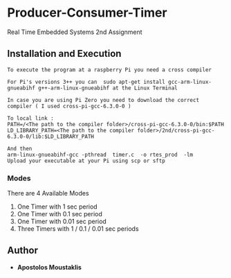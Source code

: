 # Producer-Consumer-Timer
Real Time Embedded Systems 2nd Assignment 

## Installation and Execution 


```
To execute the program at a raspberry Pi you need a cross compiler 

For Pi's versions 3++ you can  sudo apt-get install gcc-arm-linux-gnueabihf g++-arm-linux-gnueabihf at the Linux Terminal

In case you are using Pi Zero you need to download the correct compiler ( I used cross-pi-gcc-6.3.0-0 ) 

To local link :
PATH=/<The path to the compiler folder>/cross-pi-gcc-6.3.0-0/bin:$PATH LD_LIBRARY_PATH=<The path to the compiler folder>/2nd/cross-pi-gcc-6.3.0-0/lib:$LD_LIBRARY_PATH

And then 
arm-linux-gnueabihf-gcc -pthread  timer.c  -o rtes_prod  -lm
Upload your executable at your Pi using scp or sftp 

```

### Modes
There are 4 Available Modes 
1) One Timer with 1 sec period
2) One Timer with 0.1 sec period
3) One Timer with 0.01 sec period
4) Three Timers with 1 / 0.1 / 0.01 sec periods



## Author

* **Apostolos Moustaklis**  

